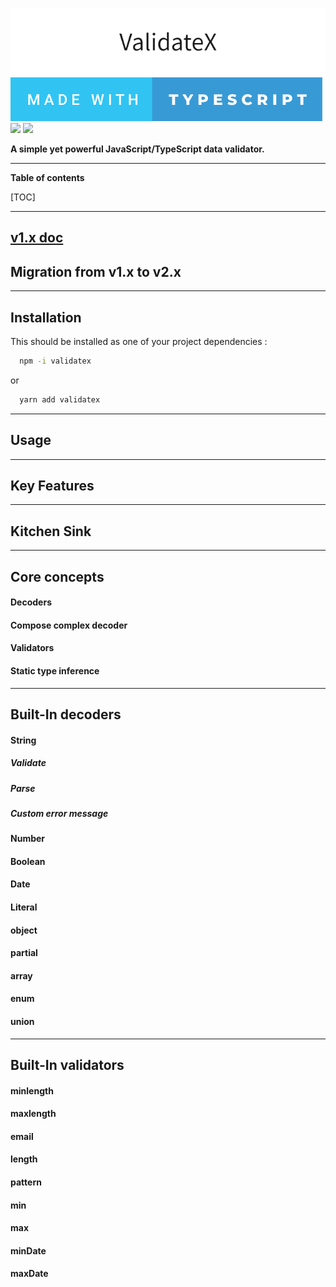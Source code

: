 ![](./media/ValidateX.png)
![](./media/made-with-typescript.svg)
![](https://img.shields.io/github/last-commit/ludbek/validatex?color=blue&style=flat-square) ![](https://img.shields.io/github/v/release/ludbek/validatex)

**A simple yet powerful JavaScript/TypeScript data validator.**

___
**Table of contents**

[TOC]
___

## [v1.x doc](https://github.com/ludbek/validatex/tree/v1.0.2)

## Migration from v1.x to v2.x
___

## Installation
This should be installed as one of your project dependencies :
```bash
  npm -i validatex
```
or
```bash
  yarn add validatex
```
___
## Usage

___

## Key Features

___

## Kitchen Sink

___

## Core concepts
#### Decoders


#### Compose complex decoder

#### Validators


#### Static type inference

___

## Built-In decoders
#### String


##### Validate

##### Parse

##### Custom error message

#### Number

#### Boolean

#### Date

#### Literal

#### object

#### partial
#### array
#### enum
#### union

___

## Built-In validators

#### minlength
#### maxlength
#### email
#### length
#### pattern
#### min
#### max
#### minDate
#### maxDate